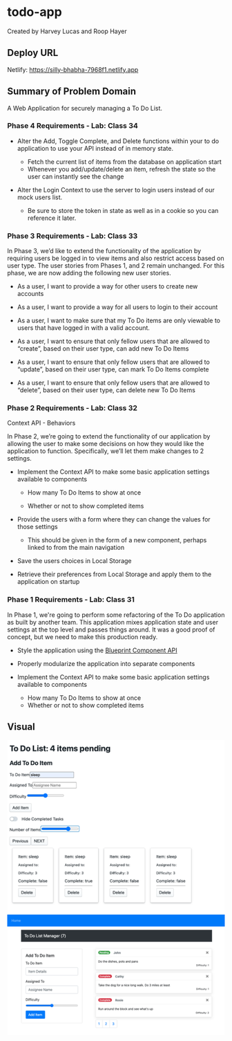 # todo-app

Created by Harvey Lucas and Roop Hayer

## Deploy URL

Netlify: https://silly-bhabha-7968f1.netlify.app

## Summary of Problem Domain

A Web Application for securely managing a To Do List.

### Phase 4 Requirements - Lab: Class 34

- Alter the Add, Toggle Complete, and Delete functions within your to do application to use your API instead of in memory state.

  - Fetch the current list of items from the database on application start
  - Whenever you add/update/delete an item, refresh the state so the user can instantly see the change

- Alter the Login Context to use the server to login users instead of our mock users list.

  - Be sure to store the token in state as well as in a cookie so you can reference it later.

### Phase 3 Requirements - Lab: Class 33

In Phase 3, we’d like to extend the functionality of the application by requiring users be logged in to view items and also restrict access based on user type. The user stories from Phases 1, and 2 remain unchanged. For this phase, we are now adding the following new user stories.

- As a user, I want to provide a way for other users to create new accounts

- As a user, I want to provide a way for all users to login to their account

- As a user, I want to make sure that my To Do items are only viewable to users that have logged in with a valid account.

- As a user, I want to ensure that only fellow users that are allowed to “create”, based on their user type, can add new To Do Items

- As a user, I want to ensure that only fellow users that are allowed to “update”, based on their user type, can mark To Do Items complete

- As a user, I want to ensure that only fellow users that are allowed to “delete”, based on their user type, can delete new To Do Items

### Phase 2 Requirements - Lab: Class 32

Context API - Behaviors

In Phase 2, we’re going to extend the functionality of our application by allowing the user to make some decisions on how they would like the application to function. Specifically, we’ll let them make changes to 2 settings.

- Implement the Context API to make some basic application settings available to components

  - How many To Do Items to show at once

  - Whether or not to show completed items

- Provide the users with a form where they can change the values for those settings

  - This should be given in the form of a new component, perhaps linked to from the main navigation

- Save the users choices in Local Storage

- Retrieve their preferences from Local Storage and apply them to the application on startup

### Phase 1 Requirements - Lab: Class 31

In Phase 1, we're going to perform some refactoring of the To Do application as built by another team. This application mixes application state and user settings at the top level and passes things around. It was a good proof of concept, but we need to make this production ready.

- Style the application using the [Blueprint Component API](https://blueprintjs.com/docs/#blueprint)

- Properly modularize the application into separate components

- Implement the Context API to make some basic application settings available to components
  - How many To Do Items to show at once
  - Whether or not to show completed items

## Visual

![todo-app](./assets/todo-app.png)
![todo](./assets/todo.png)
